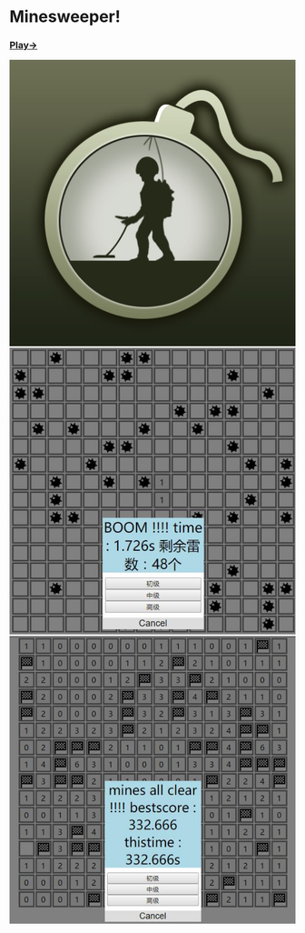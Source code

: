 # Minesweeper!
### [Play->](https://tinysoy.github.io/Minesweeper/)
<img src="img/20110901053221923.jpg"  alt="demo1"/>
<img src="img/11.jpg"  alt="demo2"/>
<img src="img/22.jpg"  alt="demo3"/>
